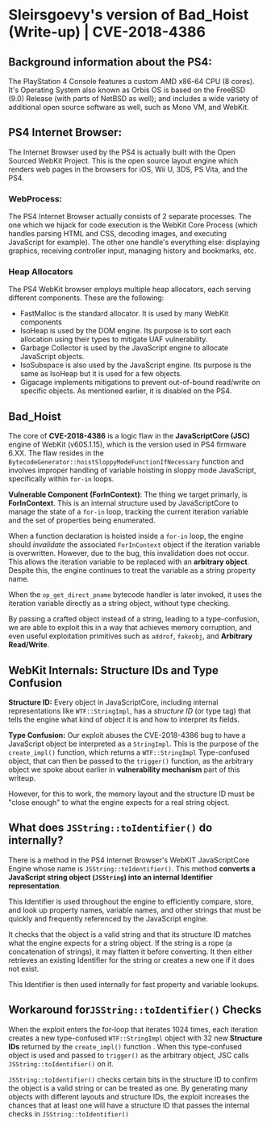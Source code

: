 # Sleirsgoevy's version of Bad_Hoist (Write-up) | CVE-2018-4386
## Background information about the PS4:
The PlayStation 4 Console features a custom AMD x86-64 CPU (8 cores). It's Operating System also known as Orbis OS is based on the FreeBSD (9.0) Release (with parts of NetBSD as well); and includes a wide variety of additional open source software as well, such as Mono VM, and WebKit. 

## PS4 Internet Browser:
The Internet Browser used by the PS4 is actually built with the Open Sourced WebKit Project. This is the open source layout engine which renders web pages in the browsers for iOS, Wii U, 3DS, PS Vita, and the PS4. 

### WebProcess:
The PS4 Internet Browser actually consists of 2 separate processes. The one which we hijack for code execution is the WebKit Core Process (which handles parsing HTML and CSS, decoding images, and executing JavaScript for example). The other one handle's everything else: displaying graphics, receiving controller input, managing history and bookmarks, etc.

### Heap Allocators
The PS4 WebKit browser employs multiple heap allocators, each serving different components. These are the following:
- FastMalloc is the standard allocator. It is used by many WebKit components
- IsoHeap is used by the DOM engine. Its purpose is to sort each allocation using their types to mitigate UAF vulnerability.
- Garbage Collector is used by the JavaScript engine to allocate JavaScript objects.
- IsoSubspace is also used by the JavaScript engine. Its purpose is the same as IsoHeap but it is used for a few objects.
- Gigacage implements mitigations to prevent out-of-bound read/write on specific objects. As mentioned earlier, it is disabled on the PS4.


## Bad_Hoist

The core of **CVE-2018-4386** is a logic flaw in the **JavaScriptCore (JSC)** engine of WebKit (v605.1.15), which is the version used in PS4 firmware 6.XX. The flaw resides in the `BytecodeGenerator::hoistSloppyModeFunctionIfNecessary` function and involves improper handling of variable hoisting in sloppy mode JavaScript, specifically within `for-in` loops.

**Vulnerable Component (ForInContext)**:
The thing we target primarly, is **ForInContext**. This is an internal structure used by JavaScriptCore to manage the state of a `for-in` loop, tracking the current iteration variable and the set of properties being enumerated.

When a function declaration is hoisted inside a `for-in` loop, the engine should _invalidate_ the associated `ForInContext` object if the iteration variable is overwritten. However, due to the bug, this invalidation does not occur.  This allows the iteration variable to be replaced with an **arbitrary object**. Despite this, the engine continues to treat the variable as a string property name. 

When the `op_get_direct_pname` bytecode handler is later invoked, it uses the iteration variable directly as a string object, without type checking. 

By passing a crafted object instead of a string, leading to a type-confusion, we are able to exploit this in a way that achieves memory corruption, and even useful exploitation primitives such as `addrof`, `fakeobj`, and **Arbitrary Read/Write**.

## WebKit Internals: Structure IDs and Type Confusion
**Structure ID:**  Every object in JavaScriptCore, including internal representations like `WTF::StringImpl`, has a _structure ID_ (or type tag) that tells the engine what kind of object it is and how to interpret its fields.
    
**Type Confusion:** Our exploit abuses the CVE-2018-4386 bug to have a JavaScript object be interpreted as a `StringImpl`. This is the purpose of the `create_impl()` function, which returns a `WTF::StringImpl` Type-confused object, that can then be passed to the `trigger()` function, as the arbitrary object we spoke about earlier in **vulnerability mechanism** part of this writeup.

However, for this to work, the memory layout and the structure ID must be "close enough" to what the engine expects for a real string object.
    
## What does `JSString::toIdentifier()` do internally?
There is a method in the PS4 Internet Browser's WebKIT JavaScriptCore Engine whose name is `JSString::toIdentifier()`. This method **converts a JavaScript string object (`JSString`) into an internal Identifier representation**. 

This Identifier is used throughout the engine to efficiently compare, store, and look up property names, variable names, and other strings that must be quickly and frequently referenced by the JavaScript engine.

It checks that the object is a valid string and that its structure ID matches what the engine expects for a string object. If the string is a rope (a concatenation of strings), it may flatten it before converting. It then either retrieves an existing Identifier for the string or creates a new one if it does not exist. 

This Identifier is then used internally for fast property and variable lookups.

## Workaround for`JSString::toIdentifier()` Checks

When the exploit enters the for-loop that iterates 1024 times, each iteration creates a new type-confused `WTF::StringImpl` object with 32 new **Structure IDs** returned by the `create_impl()` function . When this type-confused object is used and passed to `trigger()` as the arbitrary object, JSC calls `JSString::toIdentifier()` on it.

`JSString::toIdentifier()` checks certain bits in the structure ID to confirm the object is a valid string or can be treated as one. By generating many objects with different layouts and structure IDs, the exploit increases the chances that at least one will have a structure ID that passes the internal checks in `JSString::toIdentifier()`
